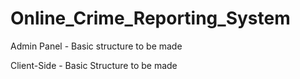 # Online_Crime_Reporting_System

Admin Panel - Basic structure to be made

Client-Side - Basic Structure to be made
